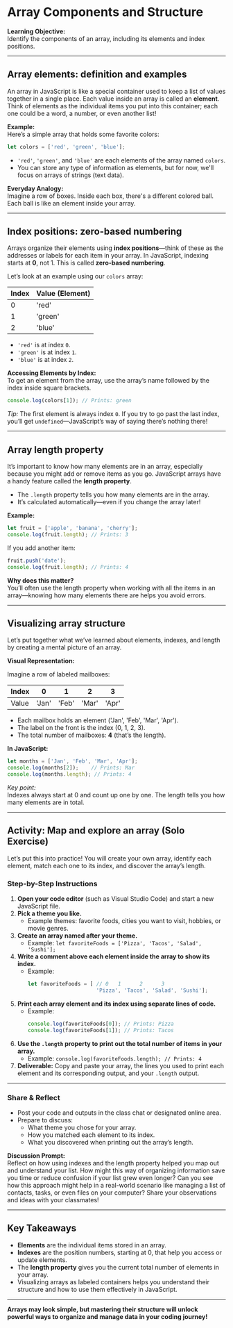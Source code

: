 # Array Components and Structure

**Learning Objective:**  
Identify the components of an array, including its elements and index positions.

---

## Array elements: definition and examples

An array in JavaScript is like a special container used to keep a list of values together in a single place. Each value inside an array is called an **element**. Think of elements as the individual items you put into this container; each one could be a word, a number, or even another list!

**Example:**  
Here’s a simple array that holds some favorite colors:

```javascript
let colors = ['red', 'green', 'blue'];
```

- `'red'`, `'green'`, and `'blue'` are each elements of the array named `colors`.
- You can store any type of information as elements, but for now, we'll focus on arrays of strings (text data).

**Everyday Analogy:**  
Imagine a row of boxes. Inside each box, there's a different colored ball. Each ball is like an element inside your array.

---

## Index positions: zero-based numbering

Arrays organize their elements using **index positions**—think of these as the addresses or labels for each item in your array. In JavaScript, indexing starts at **0**, not 1. This is called **zero-based numbering**.

Let’s look at an example using our `colors` array:

| Index | Value (Element) |
|-------|-----------------|
| 0     | 'red'           |
| 1     | 'green'         |
| 2     | 'blue'          |

- `'red'` is at index `0`.
- `'green'` is at index `1`.
- `'blue'` is at index `2`.

**Accessing Elements by Index:**  
To get an element from the array, use the array’s name followed by the index inside square brackets.

```javascript
console.log(colors[1]); // Prints: green
```

*Tip:* The first element is always index `0`. If you try to go past the last index, you’ll get `undefined`—JavaScript’s way of saying there’s nothing there!

---

## Array length property

It’s important to know how many elements are in an array, especially because you might add or remove items as you go. JavaScript arrays have a handy feature called the **length property**.

- The `.length` property tells you how many elements are in the array.
- It’s calculated automatically—even if you change the array later!

**Example:**

```javascript
let fruit = ['apple', 'banana', 'cherry'];
console.log(fruit.length); // Prints: 3
```

If you add another item:

```javascript
fruit.push('date');
console.log(fruit.length); // Prints: 4
```

**Why does this matter?**  
You’ll often use the length property when working with all the items in an array—knowing how many elements there are helps you avoid errors.

---

## Visualizing array structure

Let’s put together what we’ve learned about elements, indexes, and length by creating a mental picture of an array.

**Visual Representation:**

Imagine a row of labeled mailboxes:

| Index | 0     | 1       | 2       | 3     |
|-------|-------|---------|---------|-------|
| Value | 'Jan' | 'Feb'   | 'Mar'   | 'Apr' |

- Each mailbox holds an element ('Jan', 'Feb', 'Mar', 'Apr').
- The label on the front is the index (0, 1, 2, 3).
- The total number of mailboxes: **4** (that’s the length).

**In JavaScript:**  

```javascript
let months = ['Jan', 'Feb', 'Mar', 'Apr'];
console.log(months[2]);    // Prints: Mar
console.log(months.length); // Prints: 4
```

*Key point:*  
Indexes always start at 0 and count up one by one. The length tells you how many elements are in total.

---

## Activity: Map and explore an array (Solo Exercise)

Let’s put this into practice! You will create your own array, identify each element, match each one to its index, and discover the array’s length.

### Step-by-Step Instructions

1. **Open your code editor** (such as Visual Studio Code) and start a new JavaScript file.
2. **Pick a theme you like.**
    - Example themes: favorite foods, cities you want to visit, hobbies, or movie genres.
3. **Create an array named after your theme.**
    - Example: `let favoriteFoods = ['Pizza', 'Tacos', 'Salad', 'Sushi'];`
4. **Write a comment above each element inside the array to show its index.**
    - Example:
      ```javascript
      let favoriteFoods = [ // 0   1      2      3
                            'Pizza', 'Tacos', 'Salad', 'Sushi'];
      ```
5. **Print each array element and its index using separate lines of code.**
    - Example:
      ```javascript
      console.log(favoriteFoods[0]); // Prints: Pizza
      console.log(favoriteFoods[1]); // Prints: Tacos
      ```
6. **Use the `.length` property to print out the total number of items in your array.**
    - Example: `console.log(favoriteFoods.length); // Prints: 4`
7. **Deliverable:** Copy and paste your array, the lines you used to print each element and its corresponding output, and your `.length` output.

---

### Share & Reflect

- Post your code and outputs in the class chat or designated online area.
- Prepare to discuss:
    - What theme you chose for your array.
    - How you matched each element to its index.
    - What you discovered when printing out the array’s length.

**Discussion Prompt:**  
Reflect on how using indexes and the length property helped you map out and understand your list. How might this way of organizing information save you time or reduce confusion if your list grew even longer? Can you see how this approach might help in a real-world scenario like managing a list of contacts, tasks, or even files on your computer? Share your observations and ideas with your classmates!

---

## Key Takeaways

- **Elements** are the individual items stored in an array.
- **Indexes** are the position numbers, starting at 0, that help you access or update elements.
- The **length property** gives you the current total number of elements in your array.
- Visualizing arrays as labeled containers helps you understand their structure and how to use them effectively in JavaScript.

---

**Arrays may look simple, but mastering their structure will unlock powerful ways to organize and manage data in your coding journey!**